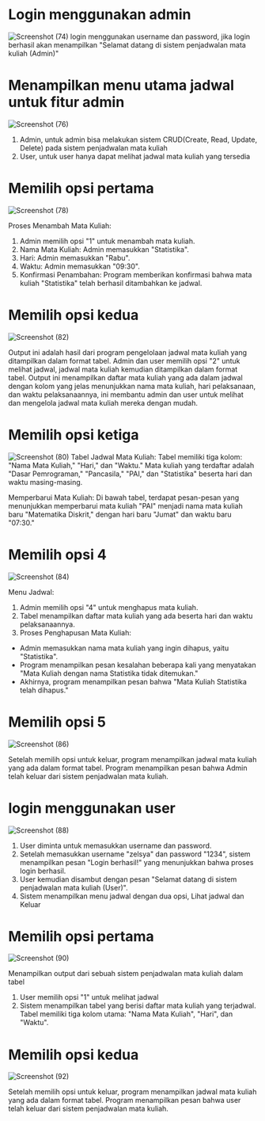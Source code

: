 # Login menggunakan admin
![Screenshot (74)](https://github.com/user-attachments/assets/5d89f622-160d-4fe3-b888-e32fb38abd9e)
login menggunakan username dan password, jika login berhasil akan menampilkan "Selamat datang di sistem penjadwalan mata kuliah (Admin)"
# Menampilkan menu utama jadwal untuk fitur admin
![Screenshot (76)](https://github.com/user-attachments/assets/bc5c7f5e-0d7d-429c-bcb1-1ebc578c0a0a)
1. Admin, untuk admin bisa melakukan sistem CRUD(Create, Read, Update, Delete) pada sistem penjadwalan mata kuliah
2. User, untuk user hanya dapat melihat jadwal mata kuliah yang tersedia
# Memilih opsi pertama
![Screenshot (78)](https://github.com/user-attachments/assets/3045e63a-74cc-4433-9d9f-645443f74bf3)

Proses Menambah Mata Kuliah:
1. Admin memilih opsi "1" untuk menambah mata kuliah.
2. Nama Mata Kuliah: Admin memasukkan "Statistika".
3. Hari: Admin memasukkan "Rabu".
4. Waktu: Admin memasukkan "09:30".
5. Konfirmasi Penambahan:
Program memberikan konfirmasi bahwa mata kuliah "Statistika" telah berhasil ditambahkan ke jadwal.



# Memilih opsi kedua
![Screenshot (82)](https://github.com/user-attachments/assets/ec8d2d4f-d370-48a7-a066-b4169b4c5f80)

Output ini adalah hasil dari program pengelolaan jadwal mata kuliah yang ditampilkan dalam format tabel. Admin dan user memilih opsi "2" untuk melihat jadwal,
jadwal mata kuliah kemudian ditampilkan dalam format tabel. Output ini menampilkan daftar mata kuliah yang ada dalam jadwal dengan kolom yang jelas menunjukkan nama mata kuliah, hari pelaksanaan, dan waktu pelaksanaannya, ini membantu admin dan user untuk melihat dan mengelola jadwal mata kuliah mereka dengan mudah.

# Memilih opsi ketiga
![Screenshot (80)](https://github.com/user-attachments/assets/e209838f-e336-4d78-881d-d3b9a46ebbdf)
Tabel Jadwal Mata Kuliah: Tabel memiliki tiga kolom: "Nama Mata Kuliah," "Hari," dan "Waktu." Mata kuliah yang terdaftar adalah "Dasar Pemrograman," "Pancasila," "PAI," dan "Statistika" beserta hari dan waktu masing-masing.

Memperbarui Mata Kuliah: Di bawah tabel, terdapat pesan-pesan yang menunjukkan memperbarui mata kuliah "PAI" menjadi nama mata kuliah baru "Matematika Diskrit," dengan hari baru "Jumat" dan waktu baru "07:30."

# Memilih opsi 4
![Screenshot (84)](https://github.com/user-attachments/assets/8ff75b86-b0a2-4afd-ac17-2f49b5a9a5e6)

Menu Jadwal:
1. Admin memilih opsi "4" untuk menghapus mata kuliah.
2. Tabel menampilkan daftar mata kuliah yang ada beserta hari dan waktu pelaksanaannya.
3. Proses Penghapusan Mata Kuliah:
  - Admin memasukkan nama mata kuliah yang ingin dihapus, yaitu "Statistika".
  - Program menampilkan pesan kesalahan beberapa kali yang menyatakan "Mata Kuliah dengan nama Statistika tidak ditemukan."
  - Akhirnya, program menampilkan pesan bahwa "Mata Kuliah Statistika telah dihapus."

# Memilih opsi 5
![Screenshot (86)](https://github.com/user-attachments/assets/c28b5c2f-13b2-4efc-bd0b-6fb6e19589bf)

Setelah memilih opsi untuk keluar, program menampilkan jadwal mata kuliah yang ada dalam format tabel. Program menampilkan pesan bahwa Admin telah keluar dari sistem penjadwalan mata kuliah.

# login menggunakan user
![Screenshot (88)](https://github.com/user-attachments/assets/2305154a-6a36-461b-9432-b3e33316e13e)

1. User diminta untuk memasukkan username dan password.
2. Setelah memasukkan username "zelsya" dan password "1234", sistem menampilkan pesan "Login berhasil!" yang menunjukkan bahwa proses login berhasil.
3. User kemudian disambut dengan pesan "Selamat datang di sistem penjadwalan mata kuliah (User)".
4. Sistem menampilkan menu jadwal dengan dua opsi, Lihat jadwal dan Keluar

# Memilih opsi pertama
![Screenshot (90)](https://github.com/user-attachments/assets/a10a3c3d-cdaf-467c-a42b-5d21648f7f60)

Menampilkan output dari sebuah sistem penjadwalan mata kuliah dalam tabel
1. User memilih opsi "1" untuk melihat jadwal
2. Sistem menampilkan tabel yang berisi daftar mata kuliah yang terjadwal.
Tabel memiliki tiga kolom utama: "Nama Mata Kuliah", "Hari", dan "Waktu".

# Memilih opsi kedua
![Screenshot (92)](https://github.com/user-attachments/assets/a5383e90-e2d1-4417-8a7f-617d392aaeb5)

Setelah memilih opsi untuk keluar, program menampilkan jadwal mata kuliah yang ada dalam format tabel. Program menampilkan pesan bahwa user telah keluar dari sistem penjadwalan mata kuliah.


